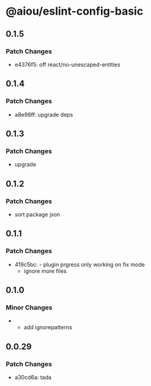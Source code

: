 # @aiou/eslint-config-basic

## 0.1.5

### Patch Changes

- e4376f5: off react/no-unescaped-entities

## 0.1.4

### Patch Changes

- a8e98ff: upgrade deps

## 0.1.3

### Patch Changes

- upgrade

## 0.1.2

### Patch Changes

- sort package json

## 0.1.1

### Patch Changes

- 419c5bc: - plugin prgress only working on fix mode
  - ignore more files

## 0.1.0

### Minor Changes

- - add ignorepatterns

## 0.0.29

### Patch Changes

- a30cd6a: tada
